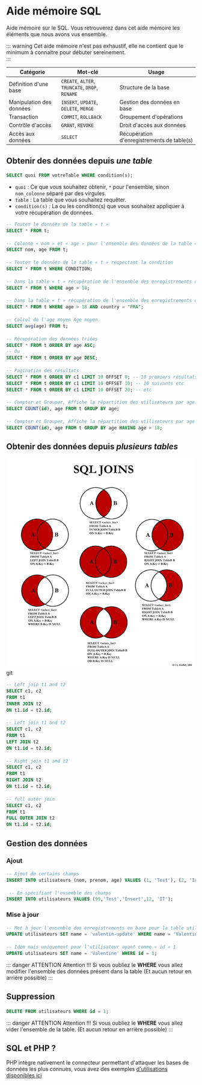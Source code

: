 # Aide mémoire SQL

Aide mémoire sur le SQL. Vous retrouverez dans cet aide mémoire les éléments que nous avons vus ensemble.

::: warning
Cet aide mémoire n'est pas exhaustif, elle ne contient que le minimum à connaitre pour débuter sereinement.  
:::

| Catégorie                | Mot-clé                                         | Usage                                      |
| ------------------------ | ----------------------------------------------- | ------------------------------------------ |
| Définition d'une base    | `CREATE`, `ALTER`, `TRUNCATE`, `DROP`, `RENAME` | Structure de la base                       |
| Manipulation des données | `INSERT`, `UPDATE`, `DELETE`, `MERGE`           | Gestion des données en base                |
| Transaction              | `COMMIT`, `ROLLBACK`                            | Groupement d'opérations                    |
| Contrôle d'accès         | `GRANT`, `REVOKE`                               | Droit d'accès aux données                  |
| Accès aux données        | `SELECT`                                        | Récupération d'enregistrements de table(s) |

## Obtenir des données depuis _une table_

```sql
SELECT quoi FROM votreTable WHERE condition(s);
```

- `quoi` : Ce que vous souhaitez obtenir, `*` pour l'ensemble, sinon `nom_colonne` séparé par des virgules.
- `table` : La table que vous souhaitez requêter.
- `condition(s)` : La ou les condition(s) que vous souhaitez appliquer à votre récupération de données.

```sql
-- Toutes le données de la table « t »
SELECT * FROM t;

-- Colonne « nom » et « age » pour l'ensemble des données de la table « t »
SELECT nom, age FROM t;

-- Toutes le données de la table « t » respectant la condition
SELECT * FROM t WHERE CONDITION;

-- Dans la table « t » récupération de l'ensemble des enregistrements dont la colonne « age » est plus grand que 18.
SELECT * FROM t WHERE age > 18;

-- Dans la table « t » récupération de l'ensemble des enregistrements dont la colonne « age » est plus grand que 18 et ayant comme « country » FRA.
SELECT * FROM t WHERE age > 18 AND country = "FRA";

-- Calcul de l'age moyen Age moyen.
SELECT avg(age) FROM t;

-- Récupération des données triées
SELECT * FROM t ORDER BY age ASC;
-- Ou
SELECT * FROM t ORDER BY age DESC;

-- Pagination des résultats
SELECT * FROM t ORDER BY c1 LIMIT 10 OFFSET 0; -- 10 premiers résultats
SELECT * FROM t ORDER BY c1 LIMIT 10 OFFSET 10; -- 10 suivants etc
SELECT * FROM t ORDER BY c1 LIMIT 10 OFFSET 20; -- etc

-- Compter et Grouper, Affiche la répartition des utilisateurs par age.
SELECT COUNT(id), age FROM t GROUP BY age;

-- Compter et Grouper, Affiche la répartition des utilisateurs par age pour les personnes de plus de 18ans
SELECT COUNT(id), age FROM t GROUP BY age HAVING age > 18;
```

## Obtenir des données depuis _plusieurs tables_

![SQL Join](./sql_join.png)
git

```sql
-- Left join t1 and t2
SELECT c1, c2
FROM t1
INNER JOIN t2
ON t1.id = t2.id;

-- Left join t1 and t2
SELECT c1, c2
FROM t1
LEFT JOIN t2
ON t1.id = t2.id;

-- Right join t1 and t2
SELECT c1, c2
FROM t1
RIGHT JOIN t2
ON t1.id = t2.id;

-- full outer join
SELECT c1, c2
FROM t1
FULL OUTER JOIN t2
ON t1.id = t2.id;
```

## Gestion des données

### Ajout

```sql
-- Ajout de certains champs
INSERT INTO utilisateurs (nom, prenom, age) VALUES (1, 'Test'), (2, 'Insert'), (3, 22);

 -- En spécifiant l'ensemble des champs
INSERT INTO utilisateurs VALUES (99,'Test','Insert',12, 'IT');
```

### Mise à jour

```sql
-- Met à jour l'ensemble des enregistrements en base pour la table utilisateur pour ceux ayant comme nom « Valentin »
UPDATE utilisateurs SET name = 'valentin-update' WHERE name = 'Valentin';

-- Idem mais uniquement pour l'utilisateur ayant comme « id » 1
UPDATE utilisateurs SET name = 'Valentine' WHERE id = 1;
```

::: danger ATTENTION
Attention !!! Si vous oubliez le **WHERE** vous allez modifier l'ensemble des données présent dans la table (Et aucun retour en arrière possible)
:::

## Suppression

```sql
DELETE FROM utilisateurs WHERE id = 1;
```

::: danger ATTENTION
Attention !!! Si vous oubliez le **WHERE** vous allez vider l'ensemble de la table. (Et aucun retour en arrière possible)
:::

## SQL et PHP ?

PHP intègre nativement le connecteur permettant d'attaquer les bases de données les plus connues, vous avez des exemples [d'utilisations disponibles ici](/cheatsheets/php/#le-php-et-la-base-de-donnees)
